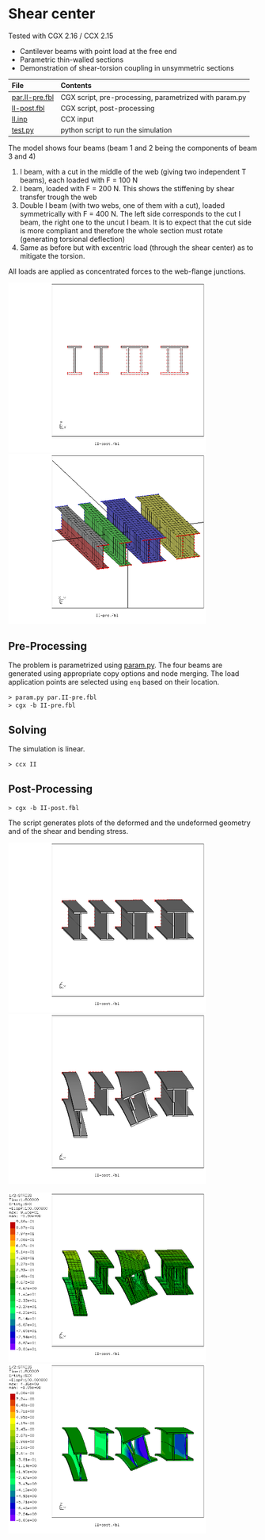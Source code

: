 # Shear center
Tested with CGX 2.16 / CCX 2.15

+ Cantilever beams with point load at the free end
+ Parametric thin-walled sections
+ Demonstration of shear-torsion coupling in unsymmetric sections

File                                | Contents    
:-------------                      | :-------------
[par.II-pre.fbl](par.II-pre.fbl)    | CGX script, pre-processing, parametrized with param.py
[II-post.fbl](II-post.fbl)          | CGX script, post-processing
[II.inp](II.inp)                    | CCX input
[test.py](test.py)                  | python script to run the simulation  

The model shows four beams (beam 1 and 2 being the components of beam 3 and 4)

1. I beam, with a cut in the middle of the web (giving two independent T beams), each loaded with F = 100 N
2. I beam, loaded with F = 200 N. This shows the stiffening by shear transfer trough the web
3. Double I beam (with two webs, one of them with a cut), loaded symmetrically with F = 400 N. The left side corresponds
   to the cut I beam, the right one to the uncut I beam. It is to expect that the cut side is more compliant and therefore
   the whole section must rotate (generating torsional deflection)
4. Same as before but with excentric load (through the shear center) as to mitigate the torsion.

All loads are applied as concentrated forces to the web-flange junctions.

<img src="Refs/undefx.png" width="400"><img src="Refs/mesh.png" width="400">

## Pre-Processing

The problem is parametrized using [param.py](../../Scripts/param.py).
The four beams are generated using appropriate copy options and node merging.
The load application points are selected using `enq` based on their location.
```
> param.py par.II-pre.fbl
> cgx -b II-pre.fbl
```

## Solving
The simulation is linear.
```
> ccx II
```

## Post-Processing
```
> cgx -b II-post.fbl
```
The script generates plots of the deformed and the undeformed geometry and of
the shear and bending stress.

<img src="Refs/undef.png" width="400" title="Undeformed model"><img src="Refs/def.png"  width="400" title="Deformed model.">

<img src="Refs/Sxx.png" width="400" title="Bending stress"><img src="Refs/Sxz.png"  width="400" title="Shear stress in the webs.">
